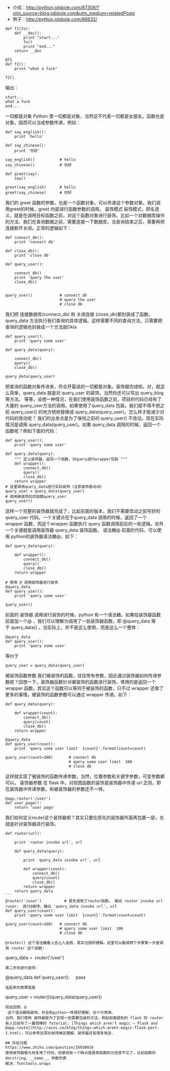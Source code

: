 - 介绍：http://python.jobbole.com/87309/?utm_source=blog.jobbole.com&utm_medium=relatedPosts
- 例子：http://python.jobbole.com/86632/
```
def f1(fo):
    def __dec():
        print "start..."
        fo()
        print "end..."
    return __dec

@f1
def f2():
    print "what a fuck"

f2()
```
输出：
```
start...
what a fuck
end...
```

一切都是对象
Python 里一切都是对象，当然这不代表一切都是女朋友。函数也是对象，因而可以当成参数传递，例如：
```
def say_english():
    print 'hello'
 
def say_chinese():
    print '你好'
 
say_english()           # hello
say_chinese()           # 你好
 
def greet(say):
    say()
 
greet(say_english)      # hello
greet(say_chinese)      # 你好
```
我们的 greet 函数的参数，也是一个函数对象。可以传递这个参数对象。我们调用greet的时候，greet 内部进行函数参数的调用。
装饰模式
装饰模式，顾名思义，就是在调用目标函数之前，对这个函数对象进行装饰。比如一个对数据库操作的方法，我们在查询数据之前，需要连接一下数据库，当查询结束之后，需要再把连接断开关闭。正常的逻辑如下：
```
def connect_db():
    print 'connect db'
 
def close_db():
    print 'close db'
 
def query_user():
 
    connect_db()
    print 'query the user'
    close_db()
 
 
query_user()            # connect db
                        # query the user
                        # close db
```
我们把 连接数据库(connect_db) 和 关闭连接 (close_db)都封装成了函数。 query_data 方法执行我们查询的具体逻辑。这样需要不同的查询方法，只需要把查询的逻辑也封装成一个方法就Okla
```
def query_user():
    print 'query some user'
 
def query_data(query):
 
    connect_db()
    query()
    close_db()
 
query_data(query_user)
```

把查询的函数对象传进来，符合开篇说的一切都是对象。装饰器完成啦。对，就这么简单，query_data 就是对 query_user 的装饰，当然你还可以写出 query_blog 等方法。
等等，设想一种情况，在我们使用装饰函数之前，项目的代码已经有了大量的 query_user方法的调用。如果使用了query_data 包装。我们就不得不把之前 query_user() 的地方统统替换成 query_data(query_user)。怎么样才能减少对代码的改动呢？
我们的出发点是为了保持之前的 query_user() 不改动，现在实际情况是调用 query_data(query_user)。如果 query_data 调用的时候，返回一个函数呢？例如下面的代码：
```
def query_user():
    print 'query some user'
 
def query_data(query):
    """ 定义装饰器，返回一个函数，对query进行wrapper包装 """
    def wrapper():
        connect_db()
        query()
        close_db()
    return wrapper
# 这里调用query_data进行实际装饰（注意装饰是动词）
query_user = query_data(query_user)
# 调用被装饰后的函数query_user
query_user()
```
这样一个完整的装饰器就完成了，比起前面的版本，我们不需要改动之前写好的 query_user 代码。一个关键点在于query_data 调用的时候，返回了一个 wrapper 函数，而这个wrapper 函数执行 query 函数调用前后的一些逻辑。另外一个关键就是调用装饰器 query_data 装饰函数。
语法糖@
前面的代码，可以使用 python的装饰器语法糖@，如下：
```
def query_data(query):
 
    def wrapper():
        connect_db()
        query()
        close_db()
    return wrapper
 
# 使用 @ 调用装饰器进行装饰
@query_data
def query_user():
    print 'query some user'
 
query_user()
```
前面的 装饰器 调用进行装饰的时候，python 有一个语法糖。如果给装饰器函数前面加一个@
，我们可以理解为调用了一些装饰器函数，即 @query_data
等于 query_data()
。当实际上，并不是这么使用，而是这么一个整体：
```
@query_data
def query_user():
    print 'query some user'
```
等价于
```
query_user = query_data(query_user)
```
被装饰函数参数
我们被装饰的函数，往往带有参数，因此通过装饰器如何传递参数呢？回想一下，装饰器函数针对被装饰的函数进行装饰，使用的是返回一个 wrapper 函数。其实这个函数可以等同于被装饰的函数，只不过 wrapper 还做了更多的事情。被装饰的函数参数可以通过 wrapper 传递。如下：
```
def query_data(query):
 
    def wrapper(count):
        connect_db()
        query(count)
        close_db()
    return wrapper
 
@query_data
def query_user(count):
    print 'query some user limit  {count}'.format(count=count)
 
query_user(count=100)       # connect db
                            # query some user limit  100
                            # close db
```
这样就实现了被装饰的函数传递参数。当然，位置参数和关键字参数，可变参数都可以。
装饰器参数
在 flask 中，对视图函数的装饰是装饰器中传递 url 正则，即在装饰器中传递参数，和被装饰器的参数还不一样。
```
@app.router('/user')
def user_page():
    return 'user page'
```
我们如何定义router这个装饰器呢？其实只要在原先的装饰器外面再包裹一层，也就是针对装饰器进行装饰。

```
def router(url):
 
    print 'router invoke url', url
 
    def query_data(query):
 
        print 'query_data invoke url', url
 
        def wrapper(count):
            connect_db()
            query(count)
            close_db()
        return wrapper
    return query_data
``` 
@router('/user')          # 首先调用了router函数， 输出 router invoke url /user， 进行@装饰，输出 'query_data invoke url', url
def query_user(count):
    print 'query some user limit  {count}'.format(count=count)
 
query_user(count=100)   # connect db
                        # query some user limit  100
                        # close db

@router() 这个语法糖看上去让人迷惑，其实也很好理解。这里可以看成两个步骤第一步是调用 router 这个函数:
```
 query_data =  router('/user')
```
第二步则进行装饰:

```
@query_data
def query_user():
    pass
```
连起来的效果就是

```

query_user = router()(query_data(query_user))
```
现在回想，@
 这个语法糖很甜吧。并且和python一样很好理解，也十分常用。
当然，我们使用 装饰器是为了实现一些需要包装的方法，例如前面提到的 flask 的 router
有人已经写了一篇很棒的 Tutorial: [Things which aren’t magic – Flask and @app.route](http://ains.co/blog/things-which-arent-magic-flask-part-1.html)，可以参考加深对装饰确定理解，装饰器还有很多用途.

## 存在问题
https://www.zhihu.com/question/26930016
使用装饰器极大地复用了代码，但是他有一个缺点就是原函数的元信息不见了，比如函数的docstring、__name__、参数列表
解决：functools.wraps

